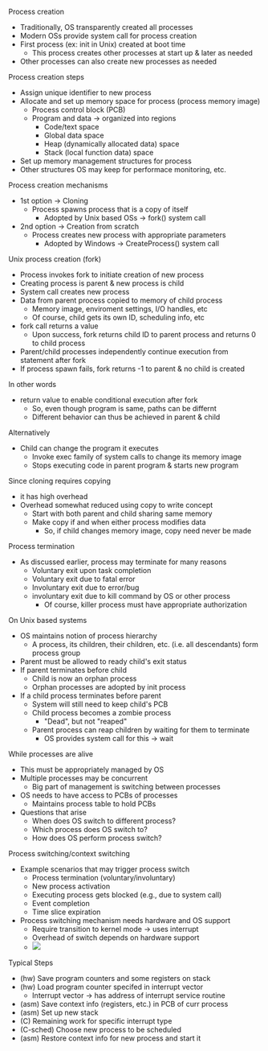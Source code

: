 Process creation
 - Traditionally, OS transparently created all processes
 - Modern OSs provide system call for process creation
 - First process (ex: init in Unix) created at boot time
	 - This process creates other processes at start up & later as needed
- Other processes can also create new processes as needed

Process creation steps
 - Assign unique identifier to new process
 - Allocate and set up memory space for process (process memory image)
	 - Process control block (PCB)
	 - Program and data -> organized into regions
		 - Code/text space
		 - Global data space
		 - Heap (dynamically allocated data) space
		 - Stack (local function data) space
- Set up memory management structures for process
- Other structures OS may keep for performace monitoring, etc.

Process creation mechanisms
 - 1st option -> Cloning
	 - Process spawns process that is a copy of itself
		 - Adopted by Unix based OSs -> fork() system call
- 2nd option -> Creation from scratch
	- Process creates new process with appropriate parameters
		- Adopted by Windows -> CreateProcess() system call

Unix process creation (fork)
 - Process invokes fork to initiate creation of new process
 - Creating process is parent & new process is child
 - System call creates new process
 - Data from parent process copied to memory of child process
	 - Memory image, enviroment settings, I/O handles, etc
	 - Of course, child gets its own ID, scheduling info, etc
- fork call returns a value
	- Upon success, fork returns child ID to parent process and returns 0 to child process
- Parent/child processes independently continue execution from statement after fork
- If process spawn fails, fork returns -1 to parent & no child is created

In other words
 - return value to enable conditional execution after fork 
	 - So, even though program is same, paths can be differnt
	 - Different behavior can thus be achieved in parent & child

Alternatively
 - Child can change the program it executes
	 - Invoke exec family of system calls to change its memory image
	 - Stops executing code in parent program & starts new program

Since cloning requires copying
 - it has high overhead
 - Overhead somewhat reduced using copy to write concept
	 - Start with both parent and child sharing same memory
	 - Make copy if and when either process modifies data
		 - So, if child changes memory image, copy need never be made

Process termination 
 - As discussed earlier, process may terminate for many reasons
	 - Voluntary exit upon task completion
	 - Voluntary exit due to fatal error
	 - Involuntary exit due to error/bug
	 - involuntary exit due to kill command by OS or other process
		 - Of course, killer process must have appropriate authorization

On Unix based systems
 - OS maintains notion of process hierarchy
	 - A process, its children, their children, etc. (i.e. all descendants) form process group
- Parent must be allowed to ready child's exit status
- If parent terminates before child
	- Child is now an orphan process
	- Orphan processes are adopted by init process
- If a child process terminates before parent 
	- System will still need to keep child's PCB
	- Child process becomes a zombie process
		- "Dead", but not "reaped"
	- Parent process can reap children by waiting for them to terminate
		- OS provides system call for this -> wait

While processes are alive
 - This must be appropriately managed by OS
 - Multiple processes may be concurrent 
	 - Big part of management is switching between processes
- OS needs to have access to PCBs of processes 
	- Maintains process table to hold PCBs
- Questions that arise
	- When does OS switch to different process?
	- Which process does OS switch to?
	- How does OS perform process switch?

Process switching/context switching
 - Example scenarios that may trigger process switch
	 - Process termination (voluntary/involuntary)
	 - New process activation 
	 - Executing process gets blocked (e.g., due to system call)
	 - Event completion 
	 - Time slice expiration
- Process switching mechanism needs hardware and OS support
	- Require transition to kernel mode -> uses interrupt
	- Overhead of switch depends on hardware support 
	- ![](Pasted%20image%2020240123133845.png)

Typical Steps
 - (hw) Save program counters and some registers on stack
 - (hw) Load program counter specifed in interrupt vector
	 - Interrupt vector -> has address of interrupt service routine
- (asm) Save context info (registers, etc.) in PCB of curr process
- (asm) Set up new stack
- (C) Remaining work for specific interrupt type 
- (C-sched) Choose new process to be scheduled
- (asm) Restore context info for new process and start it 
